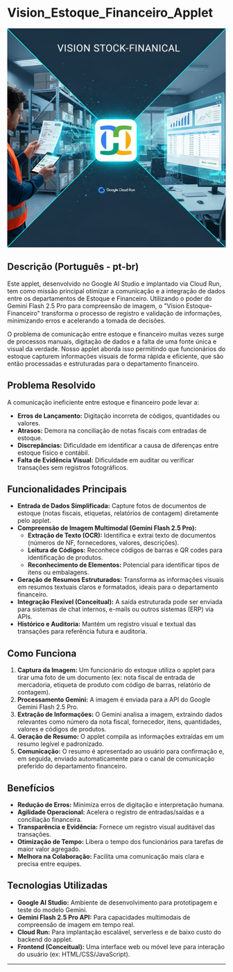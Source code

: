 # Vision_Estoque_Financeiro_Applet
![image](vision.png)
## Descrição (Português - pt-br)

Este applet, desenvolvido no Google AI Studio e implantado via Cloud Run, tem como missão principal otimizar a comunicação e a integração de dados entre os departamentos de Estoque e Financeiro. Utilizando o poder do Gemini Flash 2.5 Pro para compreensão de imagem, o "Vision Estoque-Financeiro" transforma o processo de registro e validação de informações, minimizando erros e acelerando a tomada de decisões.

O problema de comunicação entre estoque e financeiro muitas vezes surge de processos manuais, digitação de dados e a falta de uma fonte única e visual da verdade. Nosso applet aborda isso permitindo que funcionários do estoque capturem informações visuais de forma rápida e eficiente, que são então processadas e estruturadas para o departamento financeiro.

## Problema Resolvido

A comunicação ineficiente entre estoque e financeiro pode levar a:
*   **Erros de Lançamento:** Digitação incorreta de códigos, quantidades ou valores.
*   **Atrasos:** Demora na conciliação de notas fiscais com entradas de estoque.
*   **Discrepâncias:** Dificuldade em identificar a causa de diferenças entre estoque físico e contábil.
*   **Falta de Evidência Visual:** Dificuldade em auditar ou verificar transações sem registros fotográficos.

## Funcionalidades Principais

*   **Entrada de Dados Simplificada:** Capture fotos de documentos de estoque (notas fiscais, etiquetas, relatórios de contagem) diretamente pelo applet.
*   **Compreensão de Imagem Multimodal (Gemini Flash 2.5 Pro):**
    *   **Extração de Texto (OCR):** Identifica e extrai texto de documentos (números de NF, fornecedores, valores, descrições).
    *   **Leitura de Códigos:** Reconhece códigos de barras e QR codes para identificação de produtos.
    *   **Reconhecimento de Elementos:** Potencial para identificar tipos de itens ou embalagens.
*   **Geração de Resumos Estruturados:** Transforma as informações visuais em resumos textuais claros e formatados, ideais para o departamento financeiro.
*   **Integração Flexível (Conceitual):** A saída estruturada pode ser enviada para sistemas de chat internos, e-mails ou outros sistemas (ERP) via APIs.
*   **Histórico e Auditoria:** Mantém um registro visual e textual das transações para referência futura e auditoria.

## Como Funciona

1.  **Captura da Imagem:** Um funcionário do estoque utiliza o applet para tirar uma foto de um documento (ex: nota fiscal de entrada de mercadoria, etiqueta de produto com código de barras, relatório de contagem).
2.  **Processamento Gemini:** A imagem é enviada para a API do Google Gemini Flash 2.5 Pro.
3.  **Extração de Informações:** O Gemini analisa a imagem, extraindo dados relevantes como número da nota fiscal, fornecedor, itens, quantidades, valores e códigos de produtos.
4.  **Geração de Resumo:** O applet compila as informações extraídas em um resumo legível e padronizado.
5.  **Comunicação:** O resumo é apresentado ao usuário para confirmação e, em seguida, enviado automaticamente para o canal de comunicação preferido do departamento financeiro.

## Benefícios

*   **Redução de Erros:** Minimiza erros de digitação e interpretação humana.
*   **Agilidade Operacional:** Acelera o registro de entradas/saídas e a conciliação financeira.
*   **Transparência e Evidência:** Fornece um registro visual auditável das transações.
*   **Otimização de Tempo:** Libera o tempo dos funcionários para tarefas de maior valor agregado.
*   **Melhora na Colaboração:** Facilita uma comunicação mais clara e precisa entre equipes.

## Tecnologias Utilizadas

*   **Google AI Studio:** Ambiente de desenvolvimento para prototipagem e teste do modelo Gemini.
*   **Gemini Flash 2.5 Pro API:** Para capacidades multimodais de compreensão de imagem em tempo real.
*   **Cloud Run:** Para implantação escalável, serverless e de baixo custo do backend do applet.
*   **Frontend (Conceitual):** Uma interface web ou móvel leve para interação do usuário (ex: HTML/CSS/JavaScript).

---

